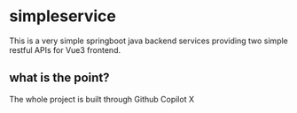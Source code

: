 # simpleservice
This is a very simple springboot java backend services providing two simple restful APIs for Vue3 frontend.

## what is the point?
The whole project is built through Github Copilot X
